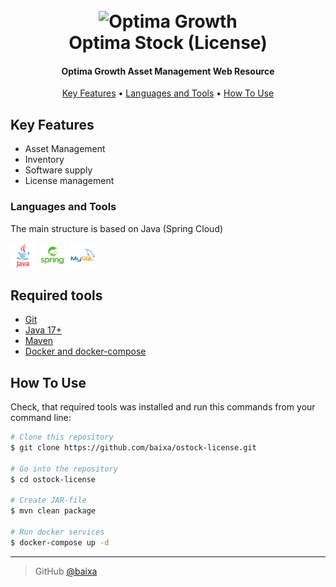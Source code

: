 
<h1 align="center">
  <br>
  <img src="https://psv4.userapi.com/c236331/u214961402/docs/d19/af209b4e8fa8/increase.png?extra=qS3BZ3RVt5WynH2LHKgpc1So4jjFAEAYHoazUghNV2beUFxpN6yaUVFL2ukcu91_dfeSR9dNuS-XqGzXqImar1tt3J_ahWXCJ4vME_ACezRFIOwijAtbfo9h_8oWwkgUfh0YylH5onuxDire0atN3nM" alt="Optima Growth" width="200">
  <br>
  Optima Stock (License)
  <br>
</h1>

<h4 align="center">Optima Growth Asset Management Web Resource</h4>

<p align="center">
  <a href="#key-features">Key Features</a> •
  <a href="#languages-and-tools">Languages and Tools</a> •
  <a href="#how-to-use">How To Use</a>
</p>

## Key Features

* Asset Management
* Inventory
* Software supply
* License management

### Languages and Tools

The main structure is based on Java (Spring Cloud)

<div>
  <img src="https://github.com/devicons/devicon/blob/master/icons/java/java-original-wordmark.svg" title="Java" alt="Java" width="40" height="40"/>&nbsp;
  <img src="https://github.com/devicons/devicon/blob/master/icons/spring/spring-original-wordmark.svg" title="Spring" alt="Spring" width="40" height="40"/>&nbsp;
  <img src="https://github.com/devicons/devicon/blob/master/icons/mysql/mysql-original-wordmark.svg" title="MySQL"  alt="MySQL" width="40" height="40"/>&nbsp;
</div>

## Required tools

 * [Git](https://git-scm.com)
 * [Java 17+](https://www.oracle.com/java/)
 * [Maven](https://maven.apache.org/)
 * [Docker and docker-compose](https://www.docker.com/)

## How To Use

Check, that required tools was installed and run this commands from your command line:

```bash
# Clone this repository
$ git clone https://github.com/baixa/ostock-license.git

# Go into the repository
$ cd ostock-license

# Create JAR-file
$ mvn clean package

# Run docker services
$ docker-compose up -d
```

---

> GitHub [@baixa](https://github.com/baixa)

